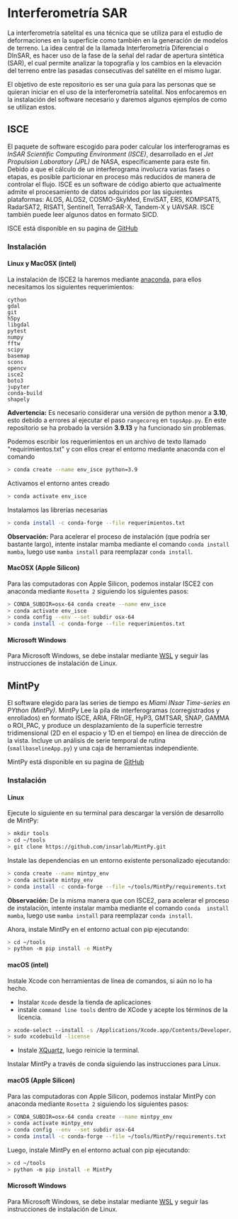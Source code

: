 # Interferometría SAR

La interferometría satelital es una técnica que se utiliza para el estudio 
de deformaciones en la superficie como también en la generación de modelos 
de terreno. La idea central de la llamada Interferometría Diferencial o 
DInSAR, es hacer uso de la fase de la señal del radar de apertura 
sintética (SAR), el cual permite analizar la topografía y los cambios en 
la elevación del terreno entre las pasadas consecutivas del satélite en el 
mismo lugar.

El objetivo de este repositorio es ser una guía para las personas que se 
quieran iniciar en el uso de la interferometría satelital. Nos enfocaremos 
en la instalación del software necesario y daremos algunos ejemplos de 
como se utilizan estos.


## ISCE

El paquete de software escogido para poder calcular los interferogramas es 
*InSAR Scientific Computing Environment (ISCE)*, desarrollado en el *Jet 
Propulsion Laboratory (JPL)* de NASA, específicamente para este fin. 
Debido a que el cálculo de un interferograma involucra varias fases o 
etapas, es posible particionar en proceso más reducidos de manera de 
controlar el flujo. ISCE es un software de código abierto que actualmente 
admite el procesamiento de datos adquiridos por las siguientes 
plataformas: ALOS, ALOS2, COSMO-SkyMed, EnviSAT, ERS, KOMPSAT5, RadarSAT2, 
RISAT1, Sentinel1, TerraSAR-X, Tandem-X y UAVSAR. ISCE también puede leer 
algunos datos en formato SICD.

ISCE está disponible en su pagina de 
[GitHub](https://github.com/isce-framework/isce2)

### Instalación 

#### Linux y MacOSX (intel)

La instalación de ISCE2 la haremos mediante 
[anaconda](https://anaconda.org), para ellos necesitamos los siguientes 
requerimientos:

```
cython
gdal
git
h5py
libgdal
pytest
numpy
fftw
scipy
basemap
scons
opencv
isce2 
boto3 
jupyter 
conda-build
shapely
```
**Advertencia:** Es necesario considerar una versión de python menor a 
**3.10**, esto debido a errores al ejecutar el paso `rangecoreg` en 
`topsApp.py`. En este repositorio se ha probado la versión **3.9.13** y ha 
funcionado sin problemas.

Podemos escribir los requerimientos en un archivo de texto llamado 
"requirimientos.txt" y con ellos crear el entorno mediante anaconda con el 
comando
```bash
> conda create --name env_isce python=3.9
```
Activamos el entorno antes creado
```bash
> conda activate env_isce
```
Instalamos las librerías necesarias
```bash
> conda install -c conda-forge --file requerimientos.txt
``` 

**Observación:** Para acelerar el proceso de instalación (que podría ser 
bastante largo), intente instalar mamba mediante el comando `conda install 
mamba`, luego use `mamba install` para reemplazar `conda install`.

#### MacOSX (Apple Silicon)

Para las computadoras con Apple Silicon, podemos instalar ISCE2 con 
anaconda mediante `Rosetta 2` siguiendo los siguientes pasos:
```bash
> CONDA_SUBDIR=osx-64 conda create --name env_isce
> conda activate env_isce
> conda config --env --set subdir osx-64 
> conda install -c conda-forge --file requerimientos.txt
```

#### Microsoft Windows

Para Microsoft Windows, se debe instalar mediante 
[WSL](https://learn.microsoft.com/es-es/windows/wsl/install) y seguir las 
instrucciones de instalación de Linux.


## MintPy

El software elegido para las series de tiempo es *Miami INsar Time-series 
en PYthon (MintPy)*. MintPy Lee la pila de interferogramas (corregistrados 
y enrollados) en formato ISCE, ARIA, FRInGE, HyP3, GMTSAR, SNAP, GAMMA o 
ROI_PAC, y produce un desplazamiento de la superficie terrestre 
tridimensional (2D en el espacio y 1D en el tiempo) en línea de dirección 
de la vista. Incluye un análisis de serie temporal de rutina 
(`smallbaselineApp.py`) y una caja de herramientas independiente.

MintPy está disponible en su pagina de 
[GitHub](https://github.com/insarlab/MintPy)

### Instalación 

#### Linux 

Ejecute lo siguiente en su terminal para descargar la versión de 
desarrollo de MintPy:

```bash
> mkdir tools
> cd ~/tools
> git clone https://github.com/insarlab/MintPy.git
```
Instale las dependencias en un entorno existente personalizado ejecutando:

```bash
> conda create --name mintpy_env
> conda activate mintpy_env
> conda install -c conda-forge --file ~/tools/MintPy/requirements.txt
```

**Observación:** De la misma manera que con ISCE2, para acelerar el 
proceso de instalación, intente instalar mamba mediante el comando `conda 
install mamba`, luego use `mamba install` para reemplazar `conda install`.

Ahora, instale MintPy en el entorno actual con pip ejecutando:

```bash
> cd ~/tools
> python -m pip install -e MintPy
```

#### macOS (intel)

Instale Xcode con herramientas de línea de comandos, si aún no lo ha 
hecho.

- Instalar `Xcode` desde la tienda de aplicaciones
- instale `command line tools` dentro de XCode y acepte los términos de la 
licencia.

```bash
> xcode-select --install -s /Applications/Xcode.app/Contents/Developer/
> sudo xcodebuild -license
```
- Instale [XQuartz](https://www.xquartz.org/), luego reinicie la terminal.

Instalar MintPy a través de conda siguiendo las instrucciones para Linux.

#### macOS (Apple Silicon)

Para las computadoras con Apple Silicon, podemos instalar MintPy con 
anaconda mediante `Rosetta 2` siguiendo los siguientes pasos:
```bash
> CONDA_SUBDIR=osx-64 conda create --name mintpy_env
> conda activate mintpy_env
> conda config --env --set subdir osx-64 
> conda install -c conda-forge --file ~/tools/MintPy/requirements.txt
```

Luego, instale MintPy en el entorno actual con pip ejecutando:

```bash
> cd ~/tools
> python -m pip install -e MintPy
```

#### Microsoft Windows

Para Microsoft Windows, se debe instalar mediante 
[WSL](https://learn.microsoft.com/es-es/windows/wsl/install) y seguir las 
instrucciones de instalación de Linux.
